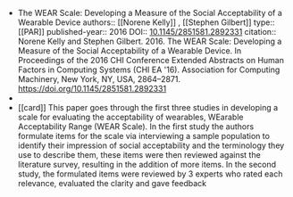 - The WEAR Scale: Developing a Measure of the Social Acceptability of a Wearable Device
  authors:: [[Norene Kelly]] , [[Stephen Gilbert]]
  type:: [[PAR]] 
  published-year:: 2016
  DOI:: [10.1145/2851581.2892331](http://dx.doi.org/10.1145/2851581.2892331) 
  citation:: Norene Kelly and Stephen Gilbert. 2016. The WEAR Scale: Developing a Measure of the Social Acceptability of a Wearable Device. In Proceedings of the 2016 CHI Conference Extended Abstracts on Human Factors in Computing Systems (CHI EA '16). Association for Computing Machinery, New York, NY, USA, 2864–2871. https://doi.org/10.1145/2851581.2892331
-
- [[card]] This paper goes through the first three studies in developing a scale for evaluating the acceptability of wearables, WEarable Acceptability Range (WEAR Scale). In the first study the authors formulate items for the scale via interviewing a sample population to identify their impression of social acceptability and the terminology they use to describe them, these items were then reviewed against the literature survey, resulting in the addition of more items. In the second study, the formulated items were reviewed by 3 experts who rated each relevance, evaluated the clarity and gave feedback